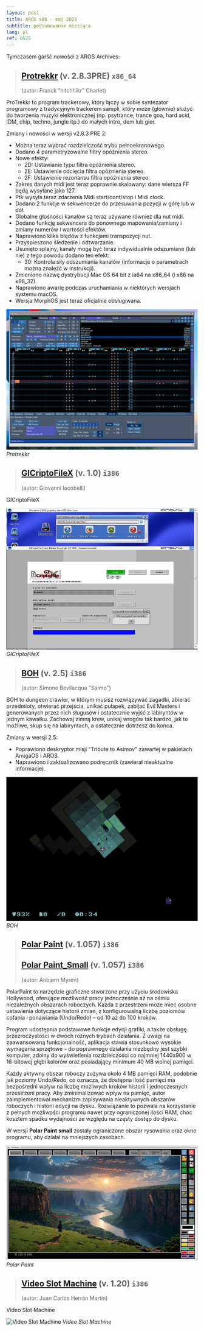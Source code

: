 ```yaml
---
layout: post
title: AROS x86 - maj 2025
subtitle: podsumowanie miesiąca
lang: pl
ref: 0525
---
```



Tymczasem garść nowości z AROS Archives:

> ## [Protrekkr](https://archives.arosworld.org/?function=showfile&file=audio/edit/protrekkr.x86_64-aros-v11.zip) (v. 2.8.3PRE) `x86_64`
> (autor:	Franck “hitchhikr” Charlet)

ProTrekkr to program trackerowy, który łączy w sobie syntezator programowy z tradycyjnym trackerem sampli, który może (głównie) służyć do tworzenia muzyki elektronicznej (np. psytrance, trance goa, hard acid, IDM, chip, techno, jungle itp.) do małych intro, dem lub gier.

Zmiany i nowości w wersji v2.8.3 PRE 2:

- Można teraz wybrać rozdzielczość trybu pełnoekranowego.
- Dodano 4 parametryzowalne filtry opóźnienia stereo.
- Nowe efekty:
  - 2D: Ustawianie typu filtra opóźnienia stereo.
  - 2E: Ustawienie odcięcia filtra opóźnienia stereo.
  - 2F: Ustawienie rezonansu filtra opóźnienia stereo.
- Zakres danych midi jest teraz poprawnie skalowany: dane wiersza FF będą wysyłane jako 127.
- Ptk wysyła teraz zdarzenia Midi start/cont/stop i Midi clock.
- Dodano 2 funkcje w sekwencerze do przesuwania pozycji w górę lub w dół.
- Globalne głośności kanałów są teraz używane również dla nut midi.
- Dodano funkcję sekwencera do ponownego mapowania/zamiany i zmiany numerów i wartości efektów.
- Naprawiono kilka błędów z funkcjami transpozycji nut.
- Przyspieszono śledzenie i odtwarzanie.
- Usunięto splajny, kanały mogą być teraz indywidualnie odszumiane (lub nie) z tego powodu dodano ten efekt:
  - 30: Kontrola siły odszumiania kanałów (informacje o parametrach można znaleźć w instrukcji).
- Zmieniono nazwę dystrybucji Mac OS 64 bit z ia64 na x86_64 (i x86 na x86_32).
- Naprawiono awarię podczas uruchamiania w niektórych wersjach systemu macOS.
- Wersja MorphOS jest teraz oficjalnie obsługiwana.

![Protrekkr](/assets/img/0525/protrekkr.jpg)
*Protrekkr*

> ## [GICriptoFileX](https://archives.arosworld.org/?function=showfile&file=utility/misc/gicriptofilex.i386-aros.zip) (v. 1.0) `i386`
> (autor:	Giovanni Iacobelli)

GICriptoFileX

![GICriptoFileX](/assets/img/0525/gicriptofile.jpg)
*GICriptoFileX*

> ## [BOH](https://archives.arosworld.org/?function=showfile&file=game/action/boh.i386-aros.lha) (v. 2.5) `i386`
> (autor:	Simone Bevilacqua "Saimo")

BOH to dungeon crawler, w którym musisz rozwiązywać zagadki, zbierać przedmioty, otwierać przejścia, unikać pułapek, zabijać Evil Masters i generowanych przez nich sługusów i ostatecznie wyjść z labiryntów w jednym kawałku. Zachowaj zimną krew, unikaj wrogów tak bardzo, jak to możliwe, skup się na labiryntach, a ostatecznie dotrzesz do końca.

Zmiany w wersji 2.5:
- Poprawiono deskryptor misji "Tribute to Asimov" zawartej w pakietach AmigaOS i AROS.
- Naprawiono i zaktualizowano podręcznik (zawierał nieaktualne informacje).

![BOH](/assets/img/boh.jpg)
*BOH*

> ## [Polar Paint](https://archives.arosworld.org/?function=showfile&file=graphics/edit/polarpaint_aros.lha) (v. 1.057) `i386`
> ## [Polar Paint_Small](https://archives.arosworld.org/?function=showfile&file=graphics/edit/polarpaint_small_aros.lha) (v. 1.057) `i386`
> (autor:	Anbjørn Myren)

PolarPaint to narzędzie graficzne stworzone przy użyciu środowiska Hollywood, oferujące możliwość pracy jednocześnie aż na ośmiu niezależnych obszarach roboczych. Każda z przestrzeni może mieć osobne ustawienia dotyczące historii zmian, z konfigurowalną liczbą poziomów cofania i ponawiania (Undo/Redo) – od 10 aż do 100 kroków.

Program udostępnia podstawowe funkcje edycji grafiki, a także obsługę przezroczystości w dwóch różnych trybach działania. Z uwagi na zaawansowaną funkcjonalność, aplikacja stawia stosunkowo wysokie wymagania sprzętowe – do poprawnego działania niezbędny jest szybki komputer, zdolny do wyświetlenia rozdzielczości co najmniej 1440x900 w 16-bitowej głębi kolorów oraz posiadający minimum 40 MB wolnej pamięci.

Każdy aktywny obszar roboczy zużywa około 4 MB pamięci RAM, podobnie jak poziomy Undo/Redo, co oznacza, że dostępna ilość pamięci ma bezpośredni wpływ na liczbę możliwych kroków historii i jednoczesnych przestrzeni pracy. Aby zminimalizować wpływ na pamięć, autor zaimplementował mechanizm zapisywania nieaktywnych obszarów roboczych i historii edycji na dysku. Rozwiązanie to pozwala na korzystanie z pełnych możliwości programu nawet przy ograniczonej ilości RAM, choć kosztem spadku wydajności ze względu na częsty dostęp do dysku.

W wersji **Polar Paint small** zostały ograniczone obszar rysowania oraz okno programu, aby działał na mniejszych zasobach.

![Polar Paint](/assets/img/0425/polarpaint.jpg)
*Polar Paint*

> ## [Video Slot Machine](https://archives.arosworld.org/?function=showfile&file=game/board/videoslotmachine.lha) (v. 1.20) `i386`
> (autor:	Juan Carlos Herrán Martín)

Video Slot Machine

![Video Slot Machine](/assets/img/0525/videoslotmachine.jpg)
*Video Slot Machine*

